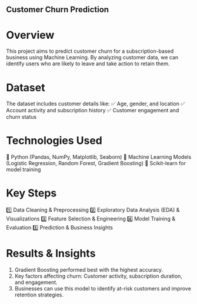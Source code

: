 ## Customer Churn Prediction

# Overview
This project aims to predict customer churn for a subscription-based business using Machine Learning. By analyzing customer data, we can identify users who are likely to leave and take action to retain them.

# Dataset
The dataset includes customer details like:
✅ Age, gender, and location
✅ Account activity and subscription history
✅ Customer engagement and churn status

# Technologies Used
🔹 Python (Pandas, NumPy, Matplotlib, Seaborn)
🔹 Machine Learning Models (Logistic Regression, Random Forest, Gradient Boosting)
🔹 Scikit-learn for model training

# Key Steps
1️⃣ Data Cleaning & Preprocessing
2️⃣ Exploratory Data Analysis (EDA) & Visualizations
3️⃣ Feature Selection & Engineering
4️⃣ Model Training & Evaluation
5️⃣ Prediction & Business Insights

# Results & Insights
1. Gradient Boosting performed best with the highest accuracy.
2. Key factors affecting churn: Customer activity, subscription duration, and engagement.
3. Businesses can use this model to identify at-risk customers and improve retention strategies.
